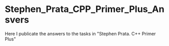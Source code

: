 # Stephen_Prata_CPP_Primer_Plus_Ansvers
Here I publicate the answers to the tasks in "Stephen Prata. C++ Primer Plus"
